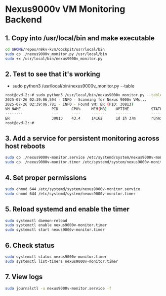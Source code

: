 # Nexus9000v VM Monitoring Backend

## 1. Copy into /usr/local/bin and make executable

```bash
cd $HOME/repos/n9kv-kvm/cockpit/usr/local/bin
sudo cp ./nexus9000v_monitor.py /usr/local/bin
sudo +x /usr/local/bin/nexus9000v_monitor.py
```

## 2. Test to see that it's working

- sudo python3 /usr/local/bin/nexus9000v_monitor.py --table

```bash
root@cvd-2:~# sudo python3 /usr/local/bin/nexus9000v_monitor.py --table
2025-07-26 02:39:06,594 - INFO - Scanning for Nexus 9000v VMs...
2025-07-26 02:39:06,781 - INFO - Found VM: ER (PID: 30813)
VM NAME              PID      CPU%     MEM(MB)    UPTIME          STATUS    
--------             ---      ----     -------    -------         ------    
ER                   30813    43.4     14162      1d 1h 37m       running   
root@cvd-2:~# 
```

## 3. Add a service for persistent monitoring across host reboots

```bash
sudo cp ./nexus9000v-monitor.service /etc/systemd/system/nexus9000v-monitor.service
sudo cp ./nexus9000v-monitor.timer /etc/systemd/system/nexus9000v-monitor.timer
```

## 4. Set proper permissions

```bash
sudo chmod 644 /etc/systemd/system/nexus9000v-monitor.service
sudo chmod 644 /etc/systemd/system/nexus9000v-monitor.timer
```

## 5. Reload systemd and enable the timer

```bash
sudo systemctl daemon-reload
sudo systemctl enable nexus9000v-monitor.timer
sudo systemctl start nexus9000v-monitor.timer
```

## 6. Check status

```bash
sudo systemctl status nexus9000v-monitor.timer
sudo systemctl list-timers nexus9000v-monitor.timer
```

## 7. View logs

```bash
sudo journalctl -u nexus9000v-monitor.service -f
```
